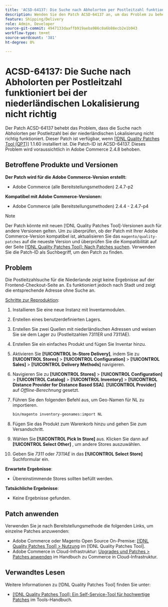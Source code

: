 ```yaml
---
title: 'ACSD-64137: Die Suche nach Abholorten per Postleitzahl funktioniert bei der niederländischen Lokalisierung nicht richtig'
description: Wenden Sie den Patch ACSD-64137 an, um das Problem zu beheben, dass die Suche nach Abholorten per Postleitzahl für die niederländische Lokalisierung nicht richtig funktioniert.
feature: Shipping/Delivery
role: Admin, Developer
source-git-commit: 4947133daaffb919aeba986c8a6b88ecb2e1b943
workflow-type: tm+mt
source-wordcount: '381'
ht-degree: 0%

---
```



# ACSD-64137: Die Suche nach Abholorten per Postleitzahl funktioniert bei der niederländischen Lokalisierung nicht richtig

Der Patch ACSD-64137 behebt das Problem, dass die Suche nach Abholorten per Postleitzahl bei der niederländischen Lokalisierung nicht richtig funktioniert. Dieser Patch ist verfügbar, wenn [[!DNL Quality Patches Tool (QPT)]](/help/tools/quality-patches-tool/quality-patches-tool-to-self-serve-quality-patches.md) 1.1.60 installiert ist. Die Patch-ID ist ACSD-64137. Dieses Problem wird voraussichtlich in Adobe Commerce 2.4.8 behoben.

## Betroffene Produkte und Versionen

**Der Patch wird für die Adobe Commerce-Version erstellt:**

* Adobe Commerce (alle Bereitstellungsmethoden) 2.4.7-p2

**Kompatibel mit Adobe Commerce-Versionen:**

* Adobe Commerce (alle Bereitstellungsmethoden) 2.4.4 - 2.4.7-p4

>[!NOTE]
>
>Der Patch könnte mit neuen [!DNL Quality Patches Tool]-Versionen auch für andere Versionen gelten. Um zu überprüfen, ob der Patch mit Ihrer Adobe Commerce-Version kompatibel ist, aktualisieren Sie das `magento/quality-patches` auf die neueste Version und überprüfen Sie die Kompatibilität auf der Seite [[!DNL Quality Patches Tool]: Nach Patches suchen](https://experienceleague.adobe.com/tools/commerce-quality-patches/index.html?lang=de). Verwenden Sie die Patch-ID als Suchbegriff, um den Patch zu finden.

## Problem

Die Postleitzahlsuche für die Niederlande zeigt keine Ergebnisse auf der Frontend-Checkout-Seite an. Es funktioniert jedoch nach Stadt und zeigt die entsprechende Adresse ohne Suche an.

<u>Schritte zur Reproduktion</u>:

1. Installieren Sie eine neue Instanz mit Inventarmodulen.
1. Erstellen eines benutzerdefinierten Lagers.
1. Erstellen Sie zwei Quellen mit niederländischen Adressen und weisen Sie sie dem Lager zu (Postleitzahlen 7311ER und 7311AE).
1. Erstellen Sie ein einfaches Produkt und fügen Sie Inventar hinzu.
1. Aktivieren Sie **[!UICONTROL In-Store Delivery]**, indem Sie zu **[!UICONTROL Stores]** > **[!UICONTROL Configuration]** > **[!UICONTROL Sales]** > **[!UICONTROL Delivery Methods]** navigieren.
1. Navigieren Sie zu **[!UICONTROL Stores]** > **[!UICONTROL Configuration]** > **[!UICONTROL Catalog]** > **[!UICONTROL Inventory]** > **[!UICONTROL Distance Provider for Distance Based SSA]**. **[!UICONTROL Provider]** auf *Offline-Berechnung* gesetzt.
1. Führen Sie den folgenden Befehl aus, um Geo-Namen für NL zu importieren.

   ```bash
   bin/magento inventory-geonames:import NL
   ```

1. Fügen Sie das Produkt zum Warenkorb hinzu und gehen Sie zum Versandschritt.
1. Wählen Sie **[!UICONTROL Pick In Store]** aus. Klicken Sie dann auf **[!UICONTROL Select Other]** , um andere Stores auszuwählen.
1. Geben Sie *7311* oder *7311AE* in das **[!UICONTROL Select Store]** Suchformular ein.


**Erwartete Ergebnisse**:

* Übereinstimmende Stores sollten befüllt werden.

**Tatsächliche Ergebnisse**:

* Keine Ergebnisse gefunden.

## Patch anwenden

Verwenden Sie je nach Bereitstellungsmethode die folgenden Links, um einzelne Patches anzuwenden:

* Adobe Commerce oder Magento Open Source On-Premise: [[!DNL Quality Patches Tool] > Nutzung](/help/tools/quality-patches-tool/usage.md) im [!DNL Quality Patches Tool].
* Adobe Commerce in Cloud-Infrastruktur: [Upgrades und Patches > Patches anwenden](https://experienceleague.adobe.com/docs/commerce-cloud-service/user-guide/develop/upgrade/apply-patches.html?lang=de) im Handbuch zu Commerce in Cloud-Infrastruktur.


## Verwandtes Lesen

Weitere Informationen zu [!DNL Quality Patches Tool] finden Sie unter:

* [[!DNL Quality Patches Tool]: Ein Self-Service-Tool für hochwertige Patches](/help/tools/quality-patches-tool/quality-patches-tool-to-self-serve-quality-patches.md) im Tools-Handbuch.
